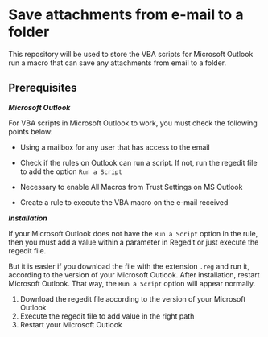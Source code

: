 # Save attachments from e-mail to a folder

This repository will be used to store the VBA scripts for Microsoft Outlook run a macro that can save any attachments from email to a folder.

## **Prerequisites**

***Microsoft Outlook***

For VBA scripts in Microsoft Outlook to work, you must check the following points below:
    
*  Using a mailbox for any user that has access to the email

*  Check if the rules on Outlook can run a script. If not, run the regedit file to add the option `Run a Script`

*  Necessary to enable All Macros from Trust Settings on MS Outlook

*  Create a rule to execute the VBA macro on the e-mail received

***Installation***

If your Microsoft Outlook does not have the `Run a Script` option in the rule, then you must add a value within a parameter in Regedit or just execute the regedit file.

But it is easier if you download the file with the extension `.reg` and run it, according to the version of your Microsoft Outlook. After installation, restart Microsoft Outlook.
That way, the `Run a Script` option will appear normally.

1.  Download the regedit file according to the version of your Microsoft Outlook
2.  Execute the regedit file to add value in the right path
3.  Restart your Microsoft Outlook

